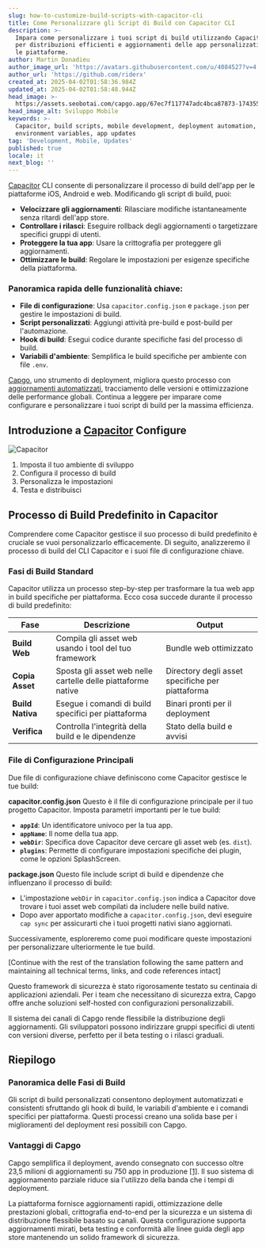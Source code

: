 ```yaml
---
slug: how-to-customize-build-scripts-with-capacitor-cli
title: Come Personalizzare gli Script di Build con Capacitor CLI
description: >-
  Impara come personalizzare i tuoi script di build utilizzando Capacitor CLI
  per distribuzioni efficienti e aggiornamenti delle app personalizzati su tutte
  le piattaforme.
author: Martin Donadieu
author_image_url: 'https://avatars.githubusercontent.com/u/4084527?v=4'
author_url: 'https://github.com/riderx'
created_at: 2025-04-02T01:58:36.984Z
updated_at: 2025-04-02T01:58:48.944Z
head_image: >-
  https://assets.seobotai.com/capgo.app/67ec7f117747adc4bca87873-1743559128944.jpg
head_image_alt: Sviluppo Mobile
keywords: >-
  Capacitor, build scripts, mobile development, deployment automation,
  environment variables, app updates
tag: 'Development, Mobile, Updates'
published: true
locale: it
next_blog: ''
---
```

[Capacitor](https://capacitorjs.com/) CLI consente di personalizzare il processo di build dell'app per le piattaforme iOS, Android e web. Modificando gli script di build, puoi:

-   **Velocizzare gli aggiornamenti**: Rilasciare modifiche istantaneamente senza ritardi dell'app store.
-   **Controllare i rilasci**: Eseguire rollback degli aggiornamenti o targetizzare specifici gruppi di utenti.
-   **Proteggere la tua app**: Usare la crittografia per proteggere gli aggiornamenti.
-   **Ottimizzare le build**: Regolare le impostazioni per esigenze specifiche della piattaforma.

### Panoramica rapida delle funzionalità chiave:

-   **File di configurazione**: Usa `capacitor.config.json` e `package.json` per gestire le impostazioni di build.
-   **Script personalizzati**: Aggiungi attività pre-build e post-build per l'automazione.
-   **Hook di build**: Esegui codice durante specifiche fasi del processo di build.
-   **Variabili d'ambiente**: Semplifica le build specifiche per ambiente con file `.env`.

[Capgo](https://capgo.app/), uno strumento di deployment, migliora questo processo con [aggiornamenti automatizzati](https://capgo.app/docs/live-updates/update-behavior/), tracciamento delle versioni e ottimizzazione delle performance globali. Continua a leggere per imparare come configurare e personalizzare i tuoi script di build per la massima efficienza.

## Introduzione a [Capacitor](https://capacitorjs.com/) Configure

![Capacitor](https://assets.seobotai.com/capgo.app/67ec7f117747adc4bca87873/7e137b9b90adb3934b29b03381f213c1.jpg)

<Steps>

1. Imposta il tuo ambiente di sviluppo
2. Configura il processo di build
3. Personalizza le impostazioni
4. Testa e distribuisci

</Steps>

## Processo di Build Predefinito in Capacitor

Comprendere come Capacitor gestisce il suo processo di build predefinito è cruciale se vuoi personalizzarlo efficacemente. Di seguito, analizzeremo il processo di build del CLI Capacitor e i suoi file di configurazione chiave.

### Fasi di Build Standard

Capacitor utilizza un processo step-by-step per trasformare la tua web app in build specifiche per piattaforma. Ecco cosa succede durante il processo di build predefinito:

| Fase | Descrizione | Output |
| --- | --- | --- |
| **Build Web** | Compila gli asset web usando i tool del tuo framework | Bundle web ottimizzato |
| **Copia Asset** | Sposta gli asset web nelle cartelle delle piattaforme native | Directory degli asset specifiche per piattaforma |
| **Build Nativa** | Esegue i comandi di build specifici per piattaforma | Binari pronti per il deployment |
| **Verifica** | Controlla l'integrità della build e le dipendenze | Stato della build e avvisi |

### File di Configurazione Principali

Due file di configurazione chiave definiscono come Capacitor gestisce le tue build:

**capacitor.config.json**
Questo è il file di configurazione principale per il tuo progetto Capacitor. Imposta parametri importanti per le tue build:

-   **`appId`**: Un identificatore univoco per la tua app.
-   **`appName`**: Il nome della tua app.
-   **`webDir`**: Specifica dove Capacitor deve cercare gli asset web (es. `dist`).
-   **`plugins`**: Permette di configurare impostazioni specifiche dei plugin, come le opzioni SplashScreen.

**package.json**
Questo file include script di build e dipendenze che influenzano il processo di build:

-   L'impostazione `webDir` in `capacitor.config.json` indica a Capacitor dove trovare i tuoi asset web compilati da includere nelle build native.
-   Dopo aver apportato modifiche a `capacitor.config.json`, devi eseguire `cap sync` per assicurarti che i tuoi progetti nativi siano aggiornati.

Successivamente, esploreremo come puoi modificare queste impostazioni per personalizzare ulteriormente le tue build.

[Continue with the rest of the translation following the same pattern and maintaining all technical terms, links, and code references intact]

Questo framework di sicurezza è stato rigorosamente testato su centinaia di applicazioni aziendali. Per i team che necessitano di sicurezza extra, Capgo offre anche soluzioni self-hosted con configurazioni personalizzabili.

Il sistema dei canali di Capgo rende flessibile la distribuzione degli aggiornamenti. Gli sviluppatori possono indirizzare gruppi specifici di utenti con versioni diverse, perfetto per il beta testing o i rilasci graduali.

## Riepilogo

### Panoramica delle Fasi di Build

Gli script di build personalizzati consentono deployment automatizzati e consistenti sfruttando gli hook di build, le variabili d'ambiente e i comandi specifici per piattaforma. Questi processi creano una solida base per i miglioramenti del deployment resi possibili con Capgo.

### Vantaggi di Capgo

Capgo semplifica il deployment, avendo consegnato con successo oltre 23,5 milioni di aggiornamenti su 750 app in produzione [\[1\]](https://capgo.app/). Il suo sistema di aggiornamento parziale riduce sia l'utilizzo della banda che i tempi di deployment.

La piattaforma fornisce aggiornamenti rapidi, ottimizzazione delle prestazioni globali, crittografia end-to-end per la sicurezza e un sistema di distribuzione flessibile basato su canali. Questa configurazione supporta aggiornamenti mirati, beta testing e conformità alle linee guida degli app store mantenendo un solido framework di sicurezza.
